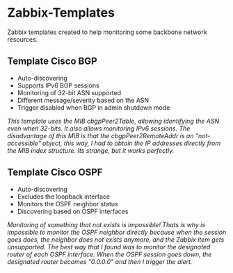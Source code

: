 # Zabbix-Templates

Zabbix templates created to help monitoring some backbone network resources.

## Template Cisco BGP

 - Auto-discovering
 - Supports IPv6 BGP sessions
 - Monitoring of 32-bit ASN supported
 - Different message/severity based on the ASN
 - Trigger disabled when BGP in admin shutdown mode

*This template uses the MIB cbgpPeer2Table, allowing identifying the ASN even when 32-bits. It also allows monitoring IPv6 sessions. The disadvantage of this MIB is that the cbgpPeer2RemoteAddr is an "not-accessible" object, this way, I had to obtain the IP addresses directly from the MIB index structure. Its strange, but it works perfectly.*

## Template Cisco OSPF

 - Auto-discovering
 - Excludes the loopback interface
 - Monitors the OSPF neighbor status
 - Discovering based on OSPF interfaces

*Monitoring of something that not exists is impossible! Thats is why is impossible to monitor the OSPF neighbor directly because when the session goes does, the neighbor does not exists anymore, and the Zabbix item gets unsupported. The best way that I found was to monitor the designated router of each OSPF interface. When the OSPF session goes down, the designated router becomes "0.0.0.0" and then I trigger the alert.*
